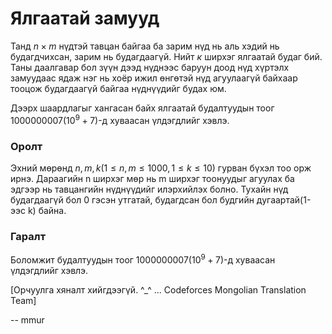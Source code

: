 Ялгаатай замууд
===============
 Танд $n × m$ нүдтэй тавцан байгаа ба зарим нүд нь аль хэдий нь будагдчихсан, зарим нь будагдаагүй. Нийт $к$ ширхэг ялгаатай будаг бий. Таны даалгавар бол зүүн дээд нүднээс баруун доод нүд хүртэлх замуудаас ядаж нэг нь хоёр ижил өнгөтэй нүд агуулаагүй байхаар тооцож будагдаагүй байгаа нүднүүдийг будах юм.

Дээрх шаардлагыг хангасан байх ялгаатай будалтуудын тоог $1000000007 (10^9 + 7)$-д хуваасан үлдэгдлийг хэвлэ.

### Оролт
Эхний мөрөнд $n, m, k (1 ≤ n, m ≤ 1000, 1 ≤ k ≤ 10)$ гурван бүхэл тоо орж ирнэ. Дараагийн n ширхэг мөр нь m ширхэг тоонуудыг агуулах ба эдгээр нь тавцангийн нүднүүдийг илэрхийлэх болно. Тухайн нүд будагдаагүй бол 0 гэсэн утгатай, будагдсан бол будгийн дугаартай(1-ээс k) байна.

### Гаралт
Боломжит будалтуудын тоог $1000000007 (10^9 + 7)$-д хуваасан үлдэгдлийг хэвлэ.

[Орчуулга хяналт хийгдээгүй. ^_^ ... Codeforces Mongolian Translation Team]

-- mmur

